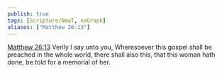 ```yaml
---
publish: true
tags: [Scripture/NewT, noGraph]
aliases: ["Matthew 26:13"]
---
```

[Matthew 26:13](https://churchofjesuschrist.org/study/scriptures/nt/matt/26?lang=eng&id=p13#p13) Verily I say unto you, Wheresoever this gospel shall be preached in the whole world, there shall also this, that this woman hath done, be told for a memorial of her.
